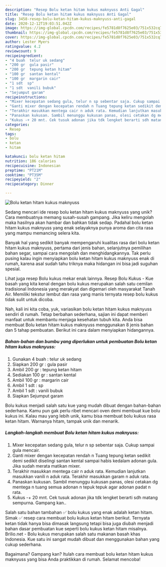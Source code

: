 ```yaml
---
description: "Resep Bolu ketan hitam kukus maknyuss Anti Gagal"
title: "Resep Bolu ketan hitam kukus maknyuss Anti Gagal"
slug: 3458-resep-bolu-ketan-hitam-kukus-maknyuss-anti-gagal
date: 2020-12-12T19:03:51.042Z
image: https://img-global.cpcdn.com/recipes/fe5781d8f7625e03/751x532cq70/bolu-ketan-hitam-kukus-maknyuss-foto-resep-utama.jpg
thumbnail: https://img-global.cpcdn.com/recipes/fe5781d8f7625e03/751x532cq70/bolu-ketan-hitam-kukus-maknyuss-foto-resep-utama.jpg
cover: https://img-global.cpcdn.com/recipes/fe5781d8f7625e03/751x532cq70/bolu-ketan-hitam-kukus-maknyuss-foto-resep-utama.jpg
author: Lester Myers
ratingvalue: 4.2
reviewcount: 9
recipeingredient:
- "4 buah  telur uk sedang"
- "200 gr  gula pasir"
- "200 gr  tepung ketan hitam"
- "100 gr  santan kental"
- "100 gr  margarin cair"
- "1 sdt  sp"
- "1 sdt  vanili bubuk"
- "Sejumput garam"
recipeinstructions:
- "Mixer kecepatan sedang gula, telur n sp sebentar saja. Cukup sampai gula mencair."
- "Ganti mixer dengan kecepatan rendah n Tuang tepung ketan sedikit demi sedikit diselingi santan kental sampai habis kedalam adonan gula. Jika sudah merata matikan mixer."
- "Terakhir masukkan mentega cair n aduk rata. Kemudian lanjutkan masukkan vanili n aduk rata. Terakhir masukkan garam n aduk rata."
- "Panaskan kukusan. Sambil menunggu kukusan panas, olesi cetakan dg mentega n tuang semua adonan n tepuk tepuk agar adonan padat n rata."
- "Kukus -+ 20 mnt. Cek tusuk adonan jika tdk lengket berarti sdh matang sempurna. Gampang kan.."
categories:
- Resep
tags:
- bolu
- ketan
- hitam

katakunci: bolu ketan hitam 
nutrition: 186 calories
recipecuisine: Indonesian
preptime: "PT21M"
cooktime: "PT35M"
recipeyield: "2"
recipecategory: Dinner

---
```



![Bolu ketan hitam kukus maknyuss](https://img-global.cpcdn.com/recipes/fe5781d8f7625e03/751x532cq70/bolu-ketan-hitam-kukus-maknyuss-foto-resep-utama.jpg)

Sedang mencari ide resep bolu ketan hitam kukus maknyuss yang unik? Cara membuatnya memang susah-susah gampang. Jika keliru mengolah maka hasilnya akan hambar dan bahkan tidak sedap. Padahal bolu ketan hitam kukus maknyuss yang enak selayaknya punya aroma dan cita rasa yang mampu memancing selera kita.

Banyak hal yang sedikit banyak mempengaruhi kualitas rasa dari bolu ketan hitam kukus maknyuss, pertama dari jenis bahan, selanjutnya pemilihan bahan segar, sampai cara mengolah dan menghidangkannya. Tak perlu pusing kalau ingin menyiapkan bolu ketan hitam kukus maknyuss enak di rumah, karena asal sudah tahu triknya maka hidangan ini bisa jadi suguhan spesial.

Lihat juga resep Bolu kukus mekar enak lainnya. Resep Bolu Kukus - Kue basah yang kita kenal dengan bolu kukus merupakan salah satu cemilan tradisional Indonesia yang merakyat dan digemari oleh masyarakat Tanah Air. Memiliki tekstur lembut dan rasa yang manis ternyata resep bolu kukus tidak sulit untuk dicoba.


Nah, kali ini kita coba, yuk, variasikan bolu ketan hitam kukus maknyuss sendiri di rumah. Tetap berbahan sederhana, sajian ini dapat memberi manfaat untuk membantu menjaga kesehatan tubuh kita. Anda bisa membuat Bolu ketan hitam kukus maknyuss menggunakan 8 jenis bahan dan 5 tahap pembuatan. Berikut ini cara dalam menyiapkan hidangannya.

<!--inarticleads1-->

##### Bahan-bahan dan bumbu yang diperlukan untuk pembuatan Bolu ketan hitam kukus maknyuss:

1. Gunakan 4 buah : telur uk sedang
1. Siapkan 200 gr : gula pasir
1. Ambil 200 gr : tepung ketan hitam
1. Sediakan 100 gr : santan kental
1. Ambil 100 gr : margarin cair
1. Ambil 1 sdt : sp
1. Ambil 1 sdt : vanili bubuk
1. Siapkan Sejumput garam


Bolu kukus menjadi salah satu kue yang mudah dibuat dengan bahan-bahan sederhana. Kamu pun gak perlu ribet mencari oven demi membuat kue bolu kukus ini. Kalau mau yang lebih unik, kamu bisa membuat bolu kukus rasa ketan hitam. Warnanya hitam, tampak unik dan menarik. 

<!--inarticleads2-->

##### Langkah-langkah membuat Bolu ketan hitam kukus maknyuss:

1. Mixer kecepatan sedang gula, telur n sp sebentar saja. Cukup sampai gula mencair.
1. Ganti mixer dengan kecepatan rendah n Tuang tepung ketan sedikit demi sedikit diselingi santan kental sampai habis kedalam adonan gula. Jika sudah merata matikan mixer.
1. Terakhir masukkan mentega cair n aduk rata. Kemudian lanjutkan masukkan vanili n aduk rata. Terakhir masukkan garam n aduk rata.
1. Panaskan kukusan. Sambil menunggu kukusan panas, olesi cetakan dg mentega n tuang semua adonan n tepuk tepuk agar adonan padat n rata.
1. Kukus -+ 20 mnt. Cek tusuk adonan jika tdk lengket berarti sdh matang sempurna. Gampang kan..


Salah satu bahan tambahan ✅ bolu kukus yang enak adalah ketan hitam. Simak ✅ resep cara membuat bolu kukus ketan hitam berikut. Ternyata ketan tidak hanya bisa dimasak langsung tetapi bisa juga diubah menjadi bahan dasar pembuatan kue seperti bolu kukus ketan hitam misalnya. Brilio.net - Bolu kukus merupakan salah satu makanan basah khas Indonesia. Kue satu ini sangat mudah dibuat dan menggunakan bahan yang cukup sederhana. 

Bagaimana? Gampang kan? Itulah cara membuat bolu ketan hitam kukus maknyuss yang bisa Anda praktikkan di rumah. Selamat mencoba!
